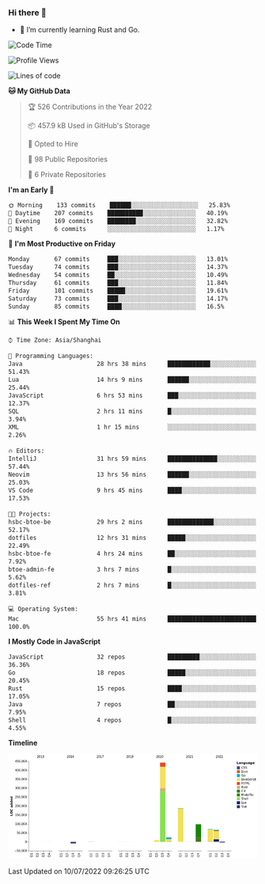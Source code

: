 ### Hi there 👋

- 🌱 I’m currently learning Rust and Go.

<!--START_SECTION:waka-->
![Code Time](http://img.shields.io/badge/Code%20Time-554%20hrs%201%20min-blue)

![Profile Views](http://img.shields.io/badge/Profile%20Views-0-blue)

![Lines of code](https://img.shields.io/badge/From%20Hello%20World%20I%27ve%20Written-895%20Thousand%20lines%20of%20code-blue)

**🐱 My GitHub Data** 

> 🏆 526 Contributions in the Year 2022
 > 
> 📦 457.9 kB Used in GitHub's Storage 
 > 
> 💼 Opted to Hire
 > 
> 📜 98 Public Repositories 
 > 
> 🔑 6 Private Repositories  
 > 
**I'm an Early 🐤** 

```text
🌞 Morning    133 commits    ██████░░░░░░░░░░░░░░░░░░░   25.83% 
🌆 Daytime    207 commits    ██████████░░░░░░░░░░░░░░░   40.19% 
🌃 Evening    169 commits    ████████░░░░░░░░░░░░░░░░░   32.82% 
🌙 Night      6 commits      ░░░░░░░░░░░░░░░░░░░░░░░░░   1.17%

```
📅 **I'm Most Productive on Friday** 

```text
Monday       67 commits     ███░░░░░░░░░░░░░░░░░░░░░░   13.01% 
Tuesday      74 commits     ███░░░░░░░░░░░░░░░░░░░░░░   14.37% 
Wednesday    54 commits     ██░░░░░░░░░░░░░░░░░░░░░░░   10.49% 
Thursday     61 commits     ███░░░░░░░░░░░░░░░░░░░░░░   11.84% 
Friday       101 commits    █████░░░░░░░░░░░░░░░░░░░░   19.61% 
Saturday     73 commits     ███░░░░░░░░░░░░░░░░░░░░░░   14.17% 
Sunday       85 commits     ████░░░░░░░░░░░░░░░░░░░░░   16.5%

```


📊 **This Week I Spent My Time On** 

```text
⌚︎ Time Zone: Asia/Shanghai

💬 Programming Languages: 
Java                     28 hrs 38 mins      ████████████░░░░░░░░░░░░░   51.43% 
Lua                      14 hrs 9 mins       ██████░░░░░░░░░░░░░░░░░░░   25.44% 
JavaScript               6 hrs 53 mins       ███░░░░░░░░░░░░░░░░░░░░░░   12.37% 
SQL                      2 hrs 11 mins       █░░░░░░░░░░░░░░░░░░░░░░░░   3.94% 
XML                      1 hr 15 mins        ░░░░░░░░░░░░░░░░░░░░░░░░░   2.26%

🔥 Editors: 
IntelliJ                 31 hrs 59 mins      ██████████████░░░░░░░░░░░   57.44% 
Neovim                   13 hrs 56 mins      ██████░░░░░░░░░░░░░░░░░░░   25.03% 
VS Code                  9 hrs 45 mins       ████░░░░░░░░░░░░░░░░░░░░░   17.53%

🐱‍💻 Projects: 
hsbc-btoe-be             29 hrs 2 mins       █████████████░░░░░░░░░░░░   52.17% 
dotfiles                 12 hrs 31 mins      █████░░░░░░░░░░░░░░░░░░░░   22.49% 
hsbc-btoe-fe             4 hrs 24 mins       ██░░░░░░░░░░░░░░░░░░░░░░░   7.92% 
btoe-admin-fe            3 hrs 7 mins        █░░░░░░░░░░░░░░░░░░░░░░░░   5.62% 
dotfiles-ref             2 hrs 7 mins        █░░░░░░░░░░░░░░░░░░░░░░░░   3.81%

💻 Operating System: 
Mac                      55 hrs 41 mins      █████████████████████████   100.0%

```

**I Mostly Code in JavaScript** 

```text
JavaScript               32 repos            █████████░░░░░░░░░░░░░░░░   36.36% 
Go                       18 repos            █████░░░░░░░░░░░░░░░░░░░░   20.45% 
Rust                     15 repos            ████░░░░░░░░░░░░░░░░░░░░░   17.05% 
Java                     7 repos             ██░░░░░░░░░░░░░░░░░░░░░░░   7.95% 
Shell                    4 repos             █░░░░░░░░░░░░░░░░░░░░░░░░   4.55%

```


**Timeline**

![Chart not found](https://raw.githubusercontent.com/elton/elton/main/charts/bar_graph.png) 


 Last Updated on 10/07/2022 09:26:25 UTC
<!--END_SECTION:waka-->

<!--
**elton/elton** is a ✨ _special_ ✨ repository because its `README.md` (this file) appears on your GitHub profile.

Here are some ideas to get you started:

- 🔭 I’m currently working on ...
- 🌱 I’m currently learning ...
- 👯 I’m looking to collaborate on ...
- 🤔 I’m looking for help with ...
- 💬 Ask me about ...
- 📫 How to reach me: ...
- 😄 Pronouns: ...
- ⚡ Fun fact: ...
-->
